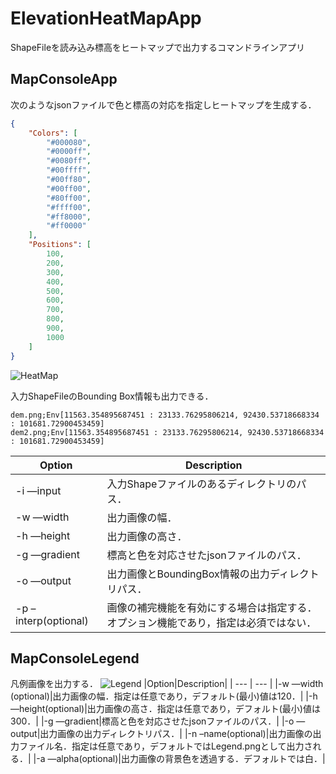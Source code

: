 # ElevationHeatMapApp
ShapeFileを読み込み標高をヒートマップで出力するコマンドラインアプリ

## MapConsoleApp
次のようなjsonファイルで色と標高の対応を指定しヒートマップを生成する．
```Gradient.json
{
	"Colors": [
		"#000080",
		"#0000ff",
		"#0080ff",
		"#00ffff",
		"#00ff80",
		"#00ff00",
		"#80ff00",
		"#ffff00",
		"#ff8000",
		"#ff0000"
	],
	"Positions": [
		100,
		200,
		300,
		400,
		500,
		600,
		700,
		800,
		900,
		1000
	]
}
```

![HeatMap](/out/dem.png,"出力されるHeatMap画像")

入力ShapeFileのBounding Box情報も出力できる．

```BoundingBox.csv
dem.png;Env[11563.354895687451 : 23133.76295806214, 92430.53718668334 : 101681.72900453459]
dem2.png;Env[11563.354895687451 : 23133.76295806214, 92430.53718668334 : 101681.72900453459]
```

|Option|Description|
| --- | --- |
|-i —input|入力Shapeファイルのあるディレクトリのパス．|
| -w —width | 出力画像の幅． |
|-h —height|出力画像の高さ．|
|-g —gradient|標高と色を対応させたjsonファイルのパス．|
|-o —output|出力画像とBoundingBox情報の出力ディレクトリパス．|
|-p –interp(optional)|画像の補完機能を有効にする場合は指定する．オプション機能であり，指定は必須ではない．|

## MapConsoleLegend
凡例画像を出力する．
![Legend](/out/Legend.png,"出力される凡例画像")
|Option|Description|
| --- | --- |
|-w —width (optional)|出力画像の幅．指定は任意であり，デフォルト(最小)値は120．|
|-h —height(optional)|出力画像の高さ．指定は任意であり，デフォルト(最小)値は300．|
|-g —gradient|標高と色を対応させたjsonファイルのパス．|
|-o —output|出力画像の出力ディレクトリパス．|
|-n –name(optional)|出力画像の出力ファイル名．指定は任意であり，デフォルトではLegend.pngとして出力される．|
|-a —alpha(optional)|出力画像の背景色を透過する．デフォルトでは白．|




